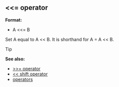 ## <<= operator

**Format:**
+   A <<= B


Set A equal to A << B. It is shorthand for A = A << B.

> [!TIP] 
> **See also:**
> +   [>>= operator](/ref/operator/%3e%3e=.md) 
> +   [<< shift operator](/ref/operator/%3c%3c/shift.md) 
> +   [operators](/ref/operator.md) 